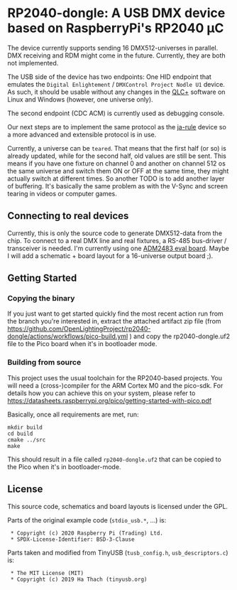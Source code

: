 # RP2040-dongle: A USB DMX device based on RaspberryPi's RP2040 µC

The device currently supports sending 16 DMX512-universes in parallel. 
DMX receiving and RDM might come in the future. Currently, they are both 
not implemented.

The USB side of the device has two endpoints: One HID endpoint that 
emulates the `Digital Enlightement` / `DMXControl Project Nodle U1` device. As 
such, it should be usable without any changes in the [QLC+](https://www.qlcplus.org) software on Linux and Windows (however, one universe only).

The second endpoint (CDC ACM) is currently used as debugging console.

Our next steps are to implement the same protocol as the [ja-rule](https://github.com/OpenLightingProject/ja-rule) device so a more advanced and extensible protocol is in use.

Currently, a universe can be `teared`. That means that the first half (or so) is already updated, while for the second half, old values are still be sent. This means if you have one fixture on channel 0 and another on channel 512 os the same universe and switch them ON or OFF at the same time, they might actually switch at different times. So another TODO is to add another layer of buffering. It's basically the same problem as with the V-Sync and screen tearing in videos or computer games.

## Connecting to real devices

Currently, this is only the source code to generate DMX512-data from the chip. To connect to a real DMX line and real fixtures, a RS-485 bus-driver / transceiver is needed. I'm currently using one [ADM2483 eval board](https://www.analog.com/en/design-center/evaluation-hardware-and-software/evaluation-boards-kits/eval-adm2483.html). Maybe I will add a schematic + board layout for a 16-universe output board ;).


## Getting Started

### Copying the binary

If you just want to get started quickly find the most recent action run from the branch you're interested in, extract the attached artifact zip file (from https://github.com/OpenLightingProject/rp2040-dongle/actions/workflows/pico-build.yml ) and copy the rp2040-dongle.uf2 file to the Pico board when it's in bootloader mode.

### Building from source

This project uses the usual toolchain for the RP2040-based projects. You will 
need a (cross-)compiler for the ARM Cortex M0 and the pico-sdk. For details 
how you can achieve this on your system, please refer to
https://datasheets.raspberrypi.org/pico/getting-started-with-pico.pdf

Basically, once all requirements are met, run:
```
mkdir build
cd build
cmake ../src
make
```
This should result in a file called `rp2040-dongle.uf2` that can be copied to the Pico when it's in bootloader-mode.

## License

This source code, schematics and board layouts is licensed under the GPL.

Parts of the original example code (`stdio_usb.*`, ...) is:

     * Copyright (c) 2020 Raspberry Pi (Trading) Ltd.
     * SPDX-License-Identifier: BSD-3-Clause

Parts taken and modified from TinyUSB (`tusb_config.h`, `usb_descriptors.c`) is:

     * The MIT License (MIT)
     * Copyright (c) 2019 Ha Thach (tinyusb.org)

